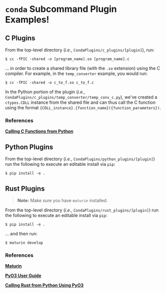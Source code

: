 # `conda` Subcommand Plugin Examples!

## C Plugins

From the top-level directory (_i.e._, `CondaPlugins/c_plugins/[plugin]`), run:

```
$ cc -fPIC -shared -o [program_name].so [program_name].c
```

... in order to create a shared library file (with the `.so` extension) using the C compiler. For example, in the `temp_converter` example, you would run:

```
$ cc -fPIC -shared -o c_to_f.so c_to_f.c
```

In the Python portion of the plugin (_i.e._, `CondaPlugins/c_plugins/temp_converter/temp_conv_c.py`), we've created a `ctypes.CDLL` instance from the shared file and can thus call the C function using the format 
`{CDLL_instance}.{function_name}({function_parameters})`.

### References

[**Calling C Functions from Python**](https://www.digitalocean.com/community/tutorials/calling-c-functions-from-python)


## Python Plugins

From the top-level directory (_i.e._, `CondaPlugins/python_plugins/[plugin]`) run the following to execute an editable install via `pip`:

```
$ pip install -e .
```

## Rust Plugins

> **Note:** Make sure you have `maturin` installed.

From the top-level directory (_i.e._, `CondaPlugins/rust_plugins/[plugin]`) run the following to execute an editable install via `pip`:

```
$ pip install -e .
```

... and then run:

```
$ maturin develop
```

### References

[**Maturin**](https://github.com/PyO3/maturin)

[**PyO3 User Guide**](https://pyo3.rs/v0.14.2/index.html)

[**Calling Rust from Python Using PyO3**](https://saidvandeklundert.net/learn/2021-11-18-calling-rust-from-python-using-pyo3/)
